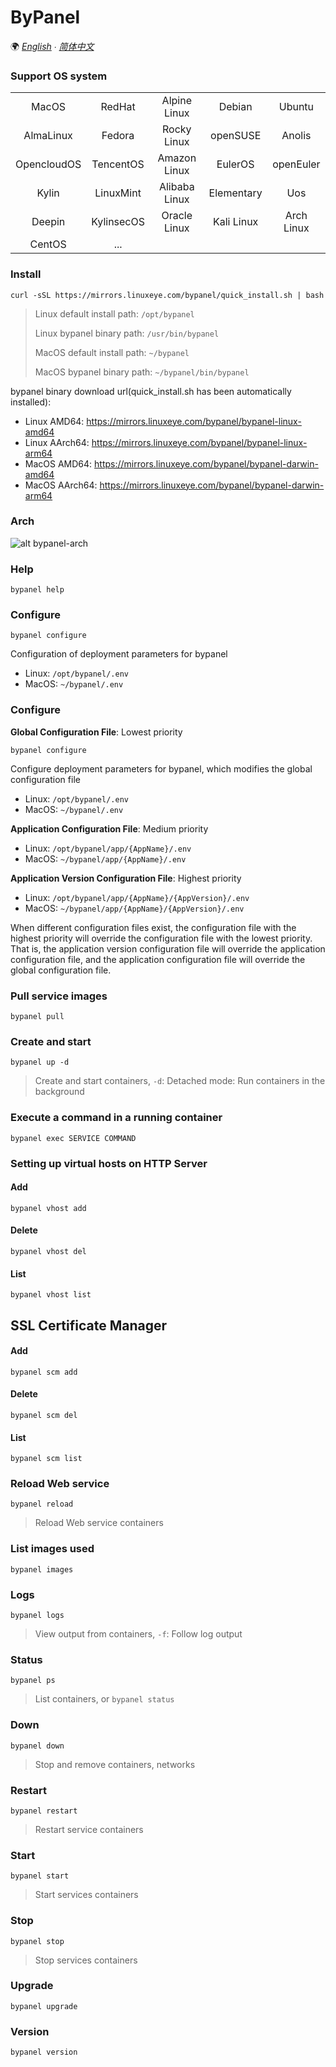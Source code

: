 # ByPanel

🌍 *[English](README.md) ∙ [简体中文](README-CN.md)*


### Support OS system
|             |            |               |            |            |
|:-----------:|:----------:|:-------------:|:----------:|:----------:|
| MacOS       | RedHat     | Alpine Linux  | Debian     | Ubuntu     |
| AlmaLinux   | Fedora     | Rocky Linux   | openSUSE   | Anolis     |
| OpencloudOS | TencentOS  | Amazon Linux  | EulerOS    | openEuler  |
| Kylin       | LinuxMint  | Alibaba Linux | Elementary | Uos        |
| Deepin      | KylinsecOS | Oracle Linux  | Kali Linux | Arch Linux |
| CentOS      | ...        |               |            |            |


### Install
```
curl -sSL https://mirrors.linuxeye.com/bypanel/quick_install.sh | bash
```

> Linux default install path: `/opt/bypanel`
>
> Linux bypanel binary path: `/usr/bin/bypanel`
>
> MacOS default install path: `~/bypanel`
>
> MacOS bypanel binary path: `~/bypanel/bin/bypanel`


bypanel binary download url(quick_install.sh has been automatically installed):
* Linux AMD64: https://mirrors.linuxeye.com/bypanel/bypanel-linux-amd64
* Linux AArch64: https://mirrors.linuxeye.com/bypanel/bypanel-linux-arm64
* MacOS AMD64: https://mirrors.linuxeye.com/bypanel/bypanel-darwin-amd64
* MacOS AArch64: https://mirrors.linuxeye.com/bypanel/bypanel-darwin-arm64


### Arch
![alt bypanel-arch](https://linuxeye.com/wp-content/uploads/2025/01/bypanel-arch.png)

### Help
```
bypanel help
```

### Configure
```
bypanel configure
```
Configuration of deployment parameters for bypanel
* Linux: `/opt/bypanel/.env`
* MacOS: `~/bypanel/.env`

### Configure
**Global Configuration File**: Lowest priority
```
bypanel configure
```
Configure deployment parameters for bypanel, which modifies the global configuration file

* Linux: `/opt/bypanel/.env`
* MacOS: `~/bypanel/.env`

**Application Configuration File**: Medium priority

* Linux: `/opt/bypanel/app/{AppName}/.env`
* MacOS: `~/bypanel/app/{AppName}/.env`

**Application Version Configuration File**: Highest priority
* Linux: `/opt/bypanel/app/{AppName}/{AppVersion}/.env`
* MacOS: `~/bypanel/app/{AppName}/{AppVersion}/.env`

When different configuration files exist, the configuration file with the highest priority will override the configuration file with the lowest priority. That is, the application version configuration file will override the application configuration file, and the application configuration file will override the global configuration file.

### Pull service images
```
bypanel pull
```

### Create and start
```
bypanel up -d
```
> Create and start containers, `-d`: Detached mode: Run containers in the background

### Execute a command in a running container
```
bypanel exec SERVICE COMMAND
```

### Setting up virtual hosts on HTTP Server
#### Add
```
bypanel vhost add
```
#### Delete
```
bypanel vhost del
```
#### List
```
bypanel vhost list
```

## SSL Certificate Manager
#### Add
```
bypanel scm add
```
#### Delete
```
bypanel scm del
```
#### List
```
bypanel scm list
```

### Reload Web service
```
bypanel reload
```
> Reload Web service containers

### List images used
```
bypanel images
```

### Logs
```
bypanel logs
```
> View output from containers, `-f`: Follow log output

### Status
```
bypanel ps
```
> List containers, or `bypanel status`

### Down
```
bypanel down
```
> Stop and remove containers, networks

### Restart
```
bypanel restart
```
> Restart service containers

### Start
```
bypanel start
```
> Start services containers

### Stop
```
bypanel stop
```
> Stop services containers

### Upgrade
```
bypanel upgrade
```

### Version
```
bypanel version
```
